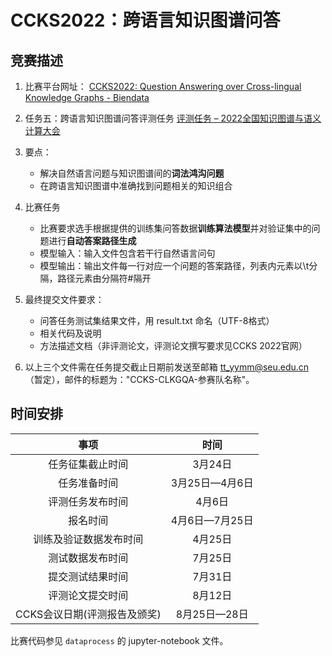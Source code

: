# CCKS2022：跨语言知识图谱问答

## 竞赛描述
1. 比赛平台网址：
    [CCKS2022: Question Answering over Cross-lingual Knowledge Graphs - Biendata](https://www.biendata.xyz/competition/clkgqa/)

2. 任务五：跨语言知识图谱问答评测任务
    [评测任务 – 2022全国知识图谱与语义计算大会](http://sigkg.cn/ccks2022/?page_id=22)

3. 要点：
   - 解决自然语言问题与知识图谱间的**词法鸿沟问题**
   - 在跨语言知识图谱中准确找到问题相关的知识组合

4. 比赛任务
   - 比赛要求选手根据提供的训练集问答数据**训练算法模型**并对验证集中的问题进行**自动答案路径生成**
   - 模型输入：输入文件包含若干行自然语言问句
   - 模型输出：输出文件每一行对应一个问题的答案路径，列表内元素以\t分隔，路径元素由分隔符#隔开

5. 最终提交文件要求：
   - 问答任务测试集结果文件，用 result.txt 命名（UTF-8格式）
   - 相关代码及说明
   - 方法描述文档（非评测论文，评测论文撰写要求见CCKS 2022官网）

6. 以上三个文件需在任务提交截止日期前发送至邮箱 tt_yymm@seu.edu.cn（暂定），邮件的标题为："CCKS-CLKGQA-参赛队名称"。

## 时间安排

| 事项 | 时间 |
| :---: | :---: |
| 任务征集截止时间 | 3月24日 |
| 任务准备时间 | 3月25日—4月6日 |
| 评测任务发布时间 | 4月6日 |
| 报名时间 | 4月6日—7月25日 |
| 训练及验证数据发布时间 | 4月25日 |
| 测试数据发布时间 | 7月25日 |
| 提交测试结果时间 | 7月31日 |
| 评测论文提交时间 | 8月12日 |
| CCKS会议日期(评测报告及颁奖) | 8月25日—28日 |

比赛代码参见 `dataprocess` 的 jupyter-notebook 文件。